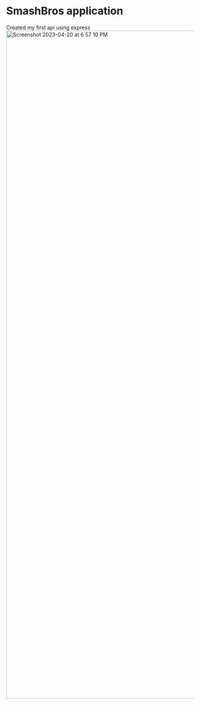 # SmashBros application
 Created my first api using express
<img width="1792" alt="Screenshot 2023-04-20 at 6 57 10 PM" src="https://user-images.githubusercontent.com/125736610/233507236-a19f91c6-0a84-405a-9617-7dabf3a8ccf1.png">
